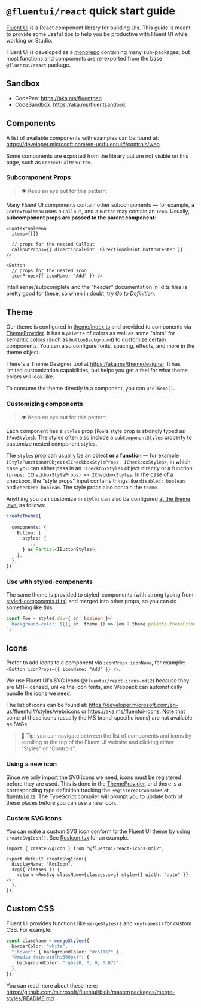 # `@fluentui/react` quick start guide

[Fluent UI](https://developer.microsoft.com/en-us/fluentui) is a React component library for building UIs. This guide is meant to provide some useful tips to help you be productive with Fluent UI while working on Studio.

Fluent UI is developed as a [monorepo](https://github.com/microsoft/fluentui) containing many sub-packages, but most functions and components are re-exported from the base `@fluentui/react` package.

## Sandbox

- CodePen: https://aka.ms/fluentpen
- CodeSandbox: https://aka.ms/fluentsandbox

## Components

A list of available components with examples can be found at: https://developer.microsoft.com/en-us/fluentui#/controls/web

Some components are exported from the library but are not visible on this page, such as `ContextualMenuItem`.

### Subcomponent Props

> 👁 Keep an eye out for this pattern:

Many Fluent UI components contain other subcomponents — for example, a `ContextualMenu` uses a `Callout`, and a `Button` may contain an `Icon`. Usually, **subcomponent props are passed to the parent component**:

```tsx
<ContextualMenu
  items={[]}

  // props for the nested Callout
  calloutProps={{ directionalHint: DirectionalHint.bottomCenter }}
/>

<Button
  // props for the nested Icon
  iconProps={{ iconName: "Add" }} />
```

Intellisense/autocomplete and the "header" documentation in .d.ts files is pretty good for these, so when in doubt, try _Go to Definition_.

## Theme

Our theme is configured in [theme/index.ts](../packages/studio-base/theme/index.ts) and provided to components via [ThemeProvider](../packages/studio-base/theme/ThemeProvider.tsx). It has a `palette` of colors as well as some "slots" for [semantic colors](https://docs.microsoft.com/en-us/javascript/api/theme/isemanticcolors?view=office-ui-fabric-react-latest) (such as `buttonBackground`) to customize certain components. You can also configure fonts, spacing, effects, and more in the theme object.

There's a Theme Designer tool at https://aka.ms/themedesigner. It has limited customization capabilities, but helps you get a feel for what theme colors will look like.

To consume the theme directly in a component, you can `useTheme()`.

### Customizing components

> 👁 Keep an eye out for this pattern:

Each component has a `styles` prop (`Foo`'s style prop is strongly typed as `IFooStyles`). The styles often also include a `subComponentStyles` property to customize nested component styles.

The `styles` prop can usually be an object **or a function** — for example `IStyleFunctionOrObject<ICheckboxStyleProps, ICheckboxStyles>`, in which case you can either pass in an `ICheckboxStyles` object directly or a function `(props: ICheckboxStyleProps) => ICheckboxStyles`. In the case of a checkbox, the "style props" input contains things like `disabled: boolean` and `checked: boolean`. The style props also contain the `theme`.

Anything you can customize in `styles` can also be configured [at the theme level](https://docs.microsoft.com/en-us/javascript/api/theme/componentstyles?view=office-ui-fabric-react-latest) as follows:

```ts
createTheme({
  ...
  components: {
    Button: {
      styles: {
        ...
      } as Partial<IButtonStyles>,
    },
  },
})
```

### Use with styled-components

The same theme is provided to styled-components (with strong typing from [styled-components.d.ts](../typings/styled-components.d.ts)) and merged into other props, so you can do something like this:

```ts
const Foo = styled.div<{ on: boolean }>`
  background-color: ${({ on, theme }) => (on ? theme.palette.themePrimary : "transparent")};
`;
```

## Icons

Prefer to add icons to a component via `iconProps.iconName`, for example: `<Button iconProps={{ iconName: "Add" }} />`.

We use Fluent UI's SVG icons (`@fluentui/react-icons-mdl2`) because they are MIT-licensed, unlike the icon fonts, and Webpack can automatically bundle the icons we need.

The list of icons can be found at: https://developer.microsoft.com/en-us/fluentui#/styles/web/icons or https://aka.ms/fluentui-icons. Note that some of these icons (usually the MS brand-specific icons) are not available as SVGs.

> 📝 Tip: you can navigate between the list of components and icons by scrolling to the top of the Fluent UI website and clicking either "Styles" or "Controls".

### Using a new icon

Since we only import the SVG icons we need, icons must be registered before they are used. This is done in the [ThemeProvider](../packages/studio-base/theme/ThemeProvider.tsx), and there is a corresponding type definition tracking the `RegisteredIconNames` at [fluentui.d.ts](../typings/fluentui.d.ts). The TypeScript compiler will prompt you to update both of these places before you can use a new icon.

### Custom SVG icons

You can make a custom SVG icon conform to the Fluent UI theme by using `createSvgIcon()`. See [RosIcon.tsx](../packages/studio-base/components/RosIcon.tsx) for an example.

```tsx
import { createSvgIcon } from "@fluentui/react-icons-mdl2";

export default createSvgIcon({
  displayName: "RosIcon",
  svg({ classes }) {
    return <RosSvg className={classes.svg} style={{ width: "auto" }} />;
  },
});
```

## Custom CSS

Fluent UI provides functions like `mergeStyles()` and `keyframes()` for custom CSS. For example:

```ts
const className = mergeStyles({
  borderColor: "white",
  ":hover": { backgroundColor: "#c51162" },
  "@media (min-width:600px)": {
    backgroundColor: "rgba(0, 0, 0, 0.87)",
  },
});
```

You can read more about these here: https://github.com/microsoft/fluentui/blob/master/packages/merge-styles/README.md
